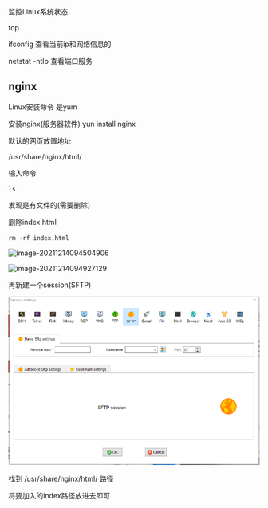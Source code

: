 监控Linux系统状态

top 

ifconfig 查看当前ip和网络信息的





netstat -ntlp 查看端口服务



## nginx

Linux安装命令  是yum

安装nginx(服务器软件) yun install nginx

默认的网页放置地址

/usr/share/nginx/html/

输入命令

```
ls
```

发现是有文件的(需要删除)

删除index.html

```
rm -rf index.html
```

![image-20211214094504906](C:\Users\Administrator\AppData\Roaming\Typora\typora-user-images\image-20211214094504906.png)

![image-20211214094927129](C:\Users\Administrator\AppData\Roaming\Typora\typora-user-images\image-20211214094927129.png)

再新建一个session(SFTP)

![1639446796(1)](.\1639446796(1).png)

找到 /usr/share/nginx/html/ 路径

将要加入的index路径放进去即可